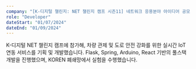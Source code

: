 ```yaml
---
company: "[K-디지털 챌린지: NET 챌린지 캠프 시즌11] 네트워크 응용분야 아이디어 공모"
role: "Developer"
dateStart: "01/07/2024"
dateEnd: "01/09/2024"
---
```


K-디지털 NET 챌린지 캠프에 참가해, 차량 관제 및 도로 안전 강화를 위한 실시간 IoT 연동 서비스를 기획 및 개발했습니다. Flask, Spring, Arduino, React 기반의 풀스택 개발을 진행했으며, KOREN 폐쇄망에서 실험을 수행했습니다.
